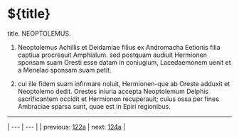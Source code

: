 # ${title}

title. NEOPTOLEMUS.



1. Neoptolemus Achillis et Deidamiae filius ex Andromacha Eetionis filia captiua procreauit Amphialum. sed postquam audiuit Hermionen sponsam suam Oresti esse datam in coniugium, Lacedaemonem uenit et a Menelao sponsam suam petit.



2. cui ille fidem suam infirmare noluit, Hermionen-que ab Oreste adduxit et Neoptolemo dedit. Orestes iniuria accepta Neoptolemum Delphis sacrificantem occidit et Hermionen recuperauit; cuius ossa per fines Ambraciae sparsa sunt, quae est in Epiri regionibus.



---

| --- | --- |
| previous: [122a](../122a/) | next: [124a](../124a/) |